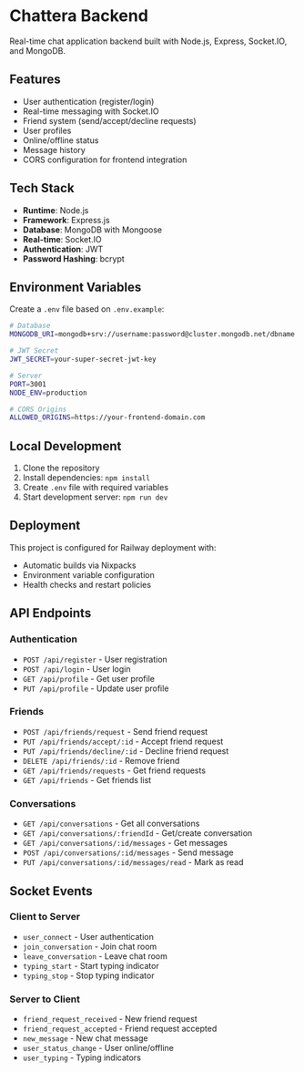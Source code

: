# Chattera Backend

Real-time chat application backend built with Node.js, Express, Socket.IO, and MongoDB.

## Features

- User authentication (register/login)
- Real-time messaging with Socket.IO
- Friend system (send/accept/decline requests)
- User profiles
- Online/offline status
- Message history
- CORS configuration for frontend integration

## Tech Stack

- **Runtime**: Node.js
- **Framework**: Express.js
- **Database**: MongoDB with Mongoose
- **Real-time**: Socket.IO
- **Authentication**: JWT
- **Password Hashing**: bcrypt

## Environment Variables

Create a `.env` file based on `.env.example`:

```bash
# Database
MONGODB_URI=mongodb+srv://username:password@cluster.mongodb.net/dbname

# JWT Secret
JWT_SECRET=your-super-secret-jwt-key

# Server
PORT=3001
NODE_ENV=production

# CORS Origins
ALLOWED_ORIGINS=https://your-frontend-domain.com
```

## Local Development

1. Clone the repository
2. Install dependencies: `npm install`
3. Create `.env` file with required variables
4. Start development server: `npm run dev`

## Deployment

This project is configured for Railway deployment with:
- Automatic builds via Nixpacks
- Environment variable configuration
- Health checks and restart policies

## API Endpoints

### Authentication
- `POST /api/register` - User registration
- `POST /api/login` - User login
- `GET /api/profile` - Get user profile
- `PUT /api/profile` - Update user profile

### Friends
- `POST /api/friends/request` - Send friend request
- `PUT /api/friends/accept/:id` - Accept friend request
- `PUT /api/friends/decline/:id` - Decline friend request
- `DELETE /api/friends/:id` - Remove friend
- `GET /api/friends/requests` - Get friend requests
- `GET /api/friends` - Get friends list

### Conversations
- `GET /api/conversations` - Get all conversations
- `GET /api/conversations/:friendId` - Get/create conversation
- `GET /api/conversations/:id/messages` - Get messages
- `POST /api/conversations/:id/messages` - Send message
- `PUT /api/conversations/:id/messages/read` - Mark as read

## Socket Events

### Client to Server
- `user_connect` - User authentication
- `join_conversation` - Join chat room
- `leave_conversation` - Leave chat room
- `typing_start` - Start typing indicator
- `typing_stop` - Stop typing indicator

### Server to Client
- `friend_request_received` - New friend request
- `friend_request_accepted` - Friend request accepted
- `new_message` - New chat message
- `user_status_change` - User online/offline
- `user_typing` - Typing indicators
